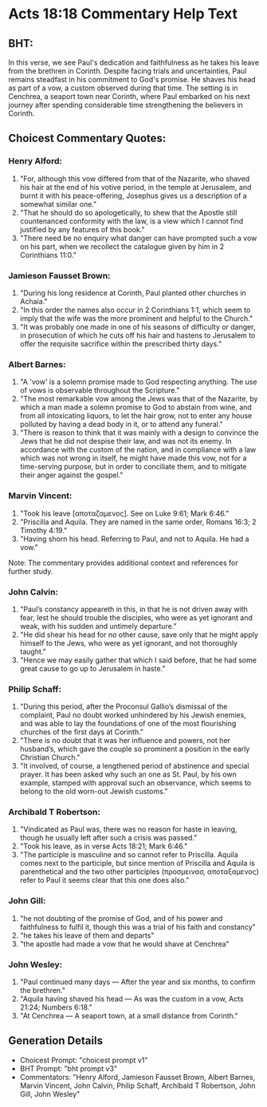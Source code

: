 # Acts 18:18 Commentary Help Text

## BHT:
In this verse, we see Paul's dedication and faithfulness as he takes his leave from the brethren in Corinth. Despite facing trials and uncertainties, Paul remains steadfast in his commitment to God's promise. He shaves his head as part of a vow, a custom observed during that time. The setting is in Cenchrea, a seaport town near Corinth, where Paul embarked on his next journey after spending considerable time strengthening the believers in Corinth.

## Choicest Commentary Quotes:
### Henry Alford:
1. "For, although this vow differed from that of the Nazarite, who shaved his hair at the end of his votive period, in the temple at Jerusalem, and burnt it with his peace-offering, Josephus gives us a description of a somewhat similar one." 
2. "That he should do so apologetically, to shew that the Apostle still countenanced conformity with the law, is a view which I cannot find justified by any features of this book."
3. "There need be no enquiry what danger can have prompted such a vow on his part, when we recollect the catalogue given by him in 2 Corinthians 11:0."

### Jamieson Fausset Brown:
1. "During his long residence at Corinth, Paul planted other churches in Achaia."
2. "In this order the names also occur in 2 Corinthians 1:1, which seem to imply that the wife was the more prominent and helpful to the Church."
3. "It was probably one made in one of his seasons of difficulty or danger, in prosecution of which he cuts off his hair and hastens to Jerusalem to offer the requisite sacrifice within the prescribed thirty days."

### Albert Barnes:
1. "A 'vow' is a solemn promise made to God respecting anything. The use of vows is observable throughout the Scripture."
2. "The most remarkable vow among the Jews was that of the Nazarite, by which a man made a solemn promise to God to abstain from wine, and from all intoxicating liquors, to let the hair grow, not to enter any house polluted by having a dead body in it, or to attend any funeral."
3. "There is reason to think that it was mainly with a design to convince the Jews that he did not despise their law, and was not its enemy. In accordance with the custom of the nation, and in compliance with a law which was not wrong in itself, he might have made this vow, not for a time-serving purpose, but in order to conciliate them, and to mitigate their anger against the gospel."

### Marvin Vincent:
1. "Took his leave [αποταζαμενος]. See on Luke 9:61; Mark 6:46."
2. "Priscilla and Aquila. They are named in the same order, Romans 16:3; 2 Timothy 4:19."
3. "Having shorn his head. Referring to Paul, and not to Aquila. He had a vow."

Note: The commentary provides additional context and references for further study.

### John Calvin:
1. "Paul’s constancy appeareth in this, in that he is not driven away with fear, lest he should trouble the disciples, who were as yet ignorant and weak, with his sudden and untimely departure."
2. "He did shear his head for no other cause, save only that he might apply himself to the Jews, who were as yet ignorant, and not thoroughly taught."
3. "Hence we may easily gather that which I said before, that he had some great cause to go up to Jerusalem in haste."

### Philip Schaff:
1. "During this period, after the Proconsul Gallio’s dismissal of the complaint, Paul no doubt worked unhindered by his Jewish enemies, and was able to lay the foundations of one of the most flourishing churches of the first days at Corinth."
2. "There is no doubt that it was her influence and powers, not her husband’s, which gave the couple so prominent a position in the early Christian Church."
3. "It involved, of course, a lengthened period of abstinence and special prayer. It has been asked why such an one as St. Paul, by his own example, stamped with approval such an observance, which seems to belong to the old worn-out Jewish customs."

### Archibald T Robertson:
1. "Vindicated as Paul was, there was no reason for haste in leaving, though he usually left after such a crisis was passed."
2. "Took his leave, as in verse Acts 18:21; Mark 6:46."
3. "The participle is masculine and so cannot refer to Priscilla. Aquila comes next to the participle, but since mention of Priscilla and Aquila is parenthetical and the two other participles (προσμεινασ, αποταξαμενος) refer to Paul it seems clear that this one does also."

### John Gill:
1. "he not doubting of the promise of God, and of his power and faithfulness to fulfil it, though this was a trial of his faith and constancy"
2. "he takes his leave of them and departs"
3. "the apostle had made a vow that he would shave at Cenchrea"

### John Wesley:
1. "Paul continued many days — After the year and six months, to confirm the brethren."
2. "Aquila having shaved his head — As was the custom in a vow, Acts 21:24; Numbers 6:18."
3. "At Cenchrea — A seaport town, at a small distance from Corinth."


## Generation Details
- Choicest Prompt: "choicest prompt v1"
- BHT Prompt: "bht prompt v3"
- Commentators: "Henry Alford, Jamieson Fausset Brown, Albert Barnes, Marvin Vincent, John Calvin, Philip Schaff, Archibald T Robertson, John Gill, John Wesley"
